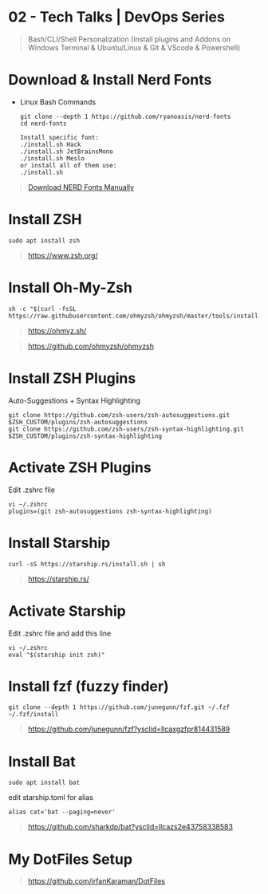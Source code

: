 # 02 - Tech Talks | DevOps Series
> Bash/CLI/Shell Personalization (Install plugins and Addons on Windows Terminal & Ubuntu/Linux & Git & VScode & Powershell)



# Download & Install Nerd Fonts
- Linux Bash Commands
  ```
  git clone --depth 1 https://github.com/ryanoasis/nerd-fonts
  cd nerd-fonts
  ```
  ```
  Install specific font:
  ./install.sh Hack
  ./install.sh JetBrainsMono
  ./install.sh Meslo
  or install all of them use:
  ./install.sh
  ```
> [Download NERD Fonts Manually](https://www.nerdfonts.com/font-downloads)

# Install ZSH
  ```
  sudo apt install zsh
  ```
> https://www.zsh.org/


# Install Oh-My-Zsh
  ```
  sh -c "$(curl -fsSL https://raw.githubusercontent.com/ohmyzsh/ohmyzsh/master/tools/install.sh)"
  ```
> https://ohmyz.sh/

> https://github.com/ohmyzsh/ohmyzsh


# Install ZSH Plugins
  Auto-Suggestions + Syntax Highlighting
  ```
  git clone https://github.com/zsh-users/zsh-autosuggestions.git $ZSH_CUSTOM/plugins/zsh-autosuggestions 
  git clone https://github.com/zsh-users/zsh-syntax-highlighting.git $ZSH_CUSTOM/plugins/zsh-syntax-highlighting
  ```


# Activate ZSH Plugins
  Edit .zshrc file
   ```
  vi ~/.zshrc
  plugins=(git zsh-autosuggestions zsh-syntax-highlighting)
  ```


# Install Starship
  ```
  curl -sS https://starship.rs/install.sh | sh
  ```
> https://starship.rs/

# Activate Starship
  Edit .zshrc file and add this line
   ```
  vi ~/.zshrc
  eval "$(starship init zsh)"
  ```

# Install fzf (fuzzy finder)
  ```
  git clone --depth 1 https://github.com/junegunn/fzf.git ~/.fzf
  ~/.fzf/install
  ```
> https://github.com/junegunn/fzf?ysclid=llcaxgzfpr814431589


# Install Bat
  ```
  sudo apt install bat
  ```
  edit starship.toml for alias
  ```
  alias cat='bat --paging=never'
  ```
> https://github.com/sharkdp/bat?ysclid=llcazs2e43758338583

# My DotFiles Setup
> https://github.com/irfanKaraman/DotFiles




